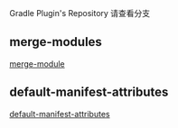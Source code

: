 
Gradle Plugin's Repository
请查看分支

## merge-modules

[merge-module](https://github.com/pdog18/PdogPlugin/tree/merge-module)

## default-manifest-attributes
[default-manifest-attributes](https://github.com/pdog18/PdogPlugin/tree/attributes-annotations)